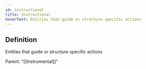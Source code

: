 ```yaml
---
id: instructional
title: Instructional
hoverText: Entities that guide or structure specific actions
---
```

## Definition
Entities that guide or structure specific actions

Parent: "[[Instrumental]]"
